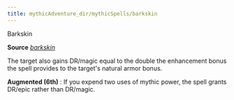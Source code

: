 ```yaml
---
title: mythicAdventure_dir/mythicSpells/barkskin
---
```

Barkskin

**Source** [_barkskin_](spell_dir/barkskin#_barkskin)

The target also gains DR/magic equal to the double the enhancement bonus the spell provides to the target's natural armor bonus.

**Augmented (6th)** : If you expend two uses of mythic power, the spell grants DR/epic rather than DR/magic.

